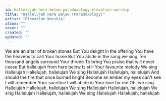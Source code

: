 ```yaml
---
id: hallelujah-here-below-paradoxology-elevation-worship
title: "Hallelujah Here Below (Paradoxology)"
artist: "Elevation Worship"
album: ""
cover: ""
created: ""
updated: ""
---
```


We are an altar of broken stones
But You delight in the offering
You have the heavens to call Your home
But You abide in the song we sing
Ten thousand angels surround Your throne
To bring You praise that will never cease
But hallelujah from here below
Is still Your favourite melody
We sing Hallelujah
Hallelujah, hallelujah
We sing Hallelujah
Hallelujah, hallelujah
And should the fire that once burned bright
Become an ember my eyes can't see
I will remember Your sacrifice
I will abide in Your love for me
Oh, we sing Hallelujah
Hallelujah, hallelujah
We sing Hallelujah
Hallelujah, hallelujah
We sing Hallelujah
Hallelujah, hallelujah
We sing Hallelujah
Hallelujah, hallelujah
